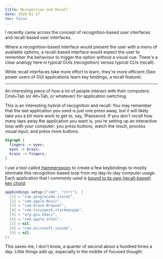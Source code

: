 ```yaml
---
title: Recognition and Recall
date: 2020-01-27
toc: false
...
```


I recently came across the concept of recognition-based user interfaces and recall-based user
interfaces.

Where a recognition-based interface would present the user with a menu of available options, a
recall-based interface would expect the user to remember the behaviour to trigger the option without
a visual cue. There's a clear analogy here in typical GUIs (recognition) versus typical CLIs
(recall).

While recall interfaces take more effort to learn, they're more efficient (See: power users of GUI
applications learn key bindings, a recall feature).

---

An interesting piece of how a lot of people interact with their computers: Cmd+Tab (or Alt+Tab, or
whatever) for application switching.

This is an interesting hybrid of recognition and recall: You may remember that the last application
you used is just one press away, but it will likely take you a bit more work to get to, say,
1Password. If you don't *recall* how many taps away the application you want is, you're setting up
an interactive loop with your computer: you press buttons, watch the result, process visual input,
and press more buttons.

```dot
digraph {
  fingers -> eyes;
  eyes -> brain;
  brain -> fingers;
}
```

I use a tool called [Hammerspoon](https://www.hammerspoon.org/) to create a few keybindings to
mostly eliminate this recognition-based loop from my day-to-day computer usage. Each application
that I commonly used is [bound to its own (recall-based) key
chord](https://github.com/burke/b/blob/4e688f4a317bf88afb737af995340f9c8145a233/etc/hammerspoon/init.lua#L37-L47):

```lua
appbindings.setup({"cmd", "ctrl"}, {
  [1] = "com.googlecode.iterm2",
  [2] = "com.apple.Music",
  [3] = "com.brave.Browser",
  [4] = "com.tinyspeck.slackmacgap",
  [5] = "org.gnu.Emacs",
  [6] = "com.apple.iChat",
  [7] = nil,
  [8] = "com.microsoft.vscode",
  [9] = nil,
})
```

This saves me, I don't know, a quarter of second about a hundred times a day. Little things add up,
especially in the middle of focused thought.
